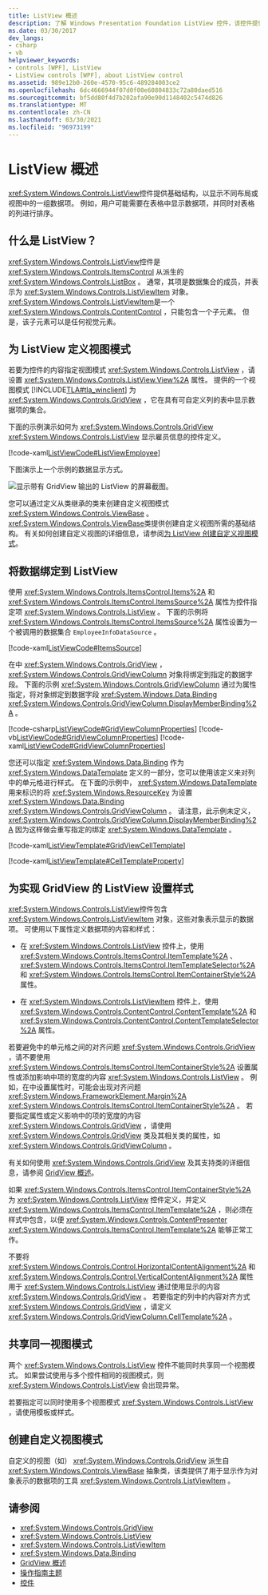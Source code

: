 ```yaml
---
title: ListView 概述
description: 了解 Windows Presentation Foundation ListView 控件，该控件提供基础结构以显示不同布局或视图中的数据项。
ms.date: 03/30/2017
dev_langs:
- csharp
- vb
helpviewer_keywords:
- controls [WPF], ListView
- ListView controls [WPF], about ListView control
ms.assetid: 989e12b0-260e-4570-95c6-489284003ce2
ms.openlocfilehash: 6dc4666944f07d0f00e60804833c72a80daed516
ms.sourcegitcommit: bf5dd80f4d7b202afa90e90d1148402c5474d826
ms.translationtype: MT
ms.contentlocale: zh-CN
ms.lasthandoff: 03/30/2021
ms.locfileid: "96973199"
---
```

# <a name="listview-overview"></a>ListView 概述
<xref:System.Windows.Controls.ListView>控件提供基础结构，以显示不同布局或视图中的一组数据项。 例如，用户可能需要在表格中显示数据项，并同时对表格的列进行排序。  

<a name="WhatisaListView"></a>
## <a name="what-is-a-listview"></a>什么是 ListView？  
 <xref:System.Windows.Controls.ListView>控件是 <xref:System.Windows.Controls.ItemsControl> 从派生的 <xref:System.Windows.Controls.ListBox> 。 通常，其项是数据集合的成员，并表示为 <xref:System.Windows.Controls.ListViewItem> 对象。 <xref:System.Windows.Controls.ListViewItem>是一个 <xref:System.Windows.Controls.ContentControl> ，只能包含一个子元素。 但是，该子元素可以是任何视觉元素。  
  
<a name="DefiningaListViewView"></a>
## <a name="defining-a-view-mode-for-a-listview"></a>为 ListView 定义视图模式  
 若要为控件的内容指定视图模式 <xref:System.Windows.Controls.ListView> ，请设置 <xref:System.Windows.Controls.ListView.View%2A> 属性。 提供的一个视图模式 [!INCLUDE[TLA#tla_winclient](../../../includes/tlasharptla-winclient-md.md)] 为 <xref:System.Windows.Controls.GridView> ，它在具有可自定义列的表中显示数据项的集合。  
  
 下面的示例演示如何为 <xref:System.Windows.Controls.GridView> <xref:System.Windows.Controls.ListView> 显示雇员信息的控件定义。  
  
 [!code-xaml[ListViewCode#ListViewEmployee](~/samples/snippets/csharp/VS_Snippets_Wpf/ListViewCode/CSharp/Window1.xaml#listviewemployee)]  
  
 下图演示上一个示例的数据显示方式。  
  
 ![显示带有 GridView 输出的 ListView 的屏幕截图。](./media/gridview-overview/listview-gridview-output.jpg)  
  
 您可以通过定义从类继承的类来创建自定义视图模式 <xref:System.Windows.Controls.ViewBase> 。 <xref:System.Windows.Controls.ViewBase>类提供创建自定义视图所需的基础结构。 有关如何创建自定义视图的详细信息，请参阅[为 ListView 创建自定义视图模式](how-to-create-a-custom-view-mode-for-a-listview.md)。  
  
<a name="BindingDatatoaListView"></a>
## <a name="binding-data-to-a-listview"></a>将数据绑定到 ListView  
 使用 <xref:System.Windows.Controls.ItemsControl.Items%2A> 和 <xref:System.Windows.Controls.ItemsControl.ItemsSource%2A> 属性为控件指定项 <xref:System.Windows.Controls.ListView> 。 下面的示例将 <xref:System.Windows.Controls.ItemsControl.ItemsSource%2A> 属性设置为一个被调用的数据集合 `EmployeeInfoDataSource` 。  
  
 [!code-xaml[ListViewCode#ItemsSource](~/samples/snippets/csharp/VS_Snippets_Wpf/ListViewCode/CSharp/Window1.xaml#itemssource)]  
  
 在中 <xref:System.Windows.Controls.GridView> ， <xref:System.Windows.Controls.GridViewColumn> 对象将绑定到指定的数据字段。 下面的示例 <xref:System.Windows.Controls.GridViewColumn> 通过为属性指定，将对象绑定到数据字段 <xref:System.Windows.Data.Binding> <xref:System.Windows.Controls.GridViewColumn.DisplayMemberBinding%2A> 。  
  
 [!code-csharp[ListViewCode#GridViewColumnProperties](~/samples/snippets/csharp/VS_Snippets_Wpf/ListViewCode/CSharp/Window1.xaml.cs#gridviewcolumnproperties)]
 [!code-vb[ListViewCode#GridViewColumnProperties](~/samples/snippets/visualbasic/VS_Snippets_Wpf/ListViewCode/visualbasic/window1.xaml.vb#gridviewcolumnproperties)]
 [!code-xaml[ListViewCode#GridViewColumnProperties](~/samples/snippets/csharp/VS_Snippets_Wpf/ListViewCode/CSharp/Window1.xaml#gridviewcolumnproperties)]  
  
 您还可以指定 <xref:System.Windows.Data.Binding> 作为 <xref:System.Windows.DataTemplate> 定义的一部分，您可以使用该定义来对列中的单元格进行样式。 在下面的示例中， <xref:System.Windows.DataTemplate> 用来标识的将 <xref:System.Windows.ResourceKey> 为设置 <xref:System.Windows.Data.Binding> <xref:System.Windows.Controls.GridViewColumn> 。 请注意，此示例未定义， <xref:System.Windows.Controls.GridViewColumn.DisplayMemberBinding%2A> 因为这样做会重写指定的绑定 <xref:System.Windows.DataTemplate> 。  
  
 [!code-xaml[ListViewTemplate#GridViewCellTemplate](~/samples/snippets/csharp/VS_Snippets_Wpf/ListViewTemplate/CS/window1.xaml#gridviewcelltemplate)]  
  
 [!code-xaml[ListViewTemplate#CellTemplateProperty](~/samples/snippets/csharp/VS_Snippets_Wpf/ListViewTemplate/CS/window1.xaml#celltemplateproperty)]  
  
<a name="StylingaListView"></a>
## <a name="styling-a-listview-that-implements-a-gridview"></a>为实现 GridView 的 ListView 设置样式  
 <xref:System.Windows.Controls.ListView>控件包含 <xref:System.Windows.Controls.ListViewItem> 对象，这些对象表示显示的数据项。 可使用以下属性定义数据项的内容和样式：  
  
- 在 <xref:System.Windows.Controls.ListView> 控件上，使用 <xref:System.Windows.Controls.ItemsControl.ItemTemplate%2A> 、 <xref:System.Windows.Controls.ItemsControl.ItemTemplateSelector%2A> 和 <xref:System.Windows.Controls.ItemsControl.ItemContainerStyle%2A> 属性。  
  
- 在 <xref:System.Windows.Controls.ListViewItem> 控件上，使用 <xref:System.Windows.Controls.ContentControl.ContentTemplate%2A> 和 <xref:System.Windows.Controls.ContentControl.ContentTemplateSelector%2A> 属性。  
  
 若要避免中的单元格之间的对齐问题 <xref:System.Windows.Controls.GridView> ，请不要使用 <xref:System.Windows.Controls.ItemsControl.ItemContainerStyle%2A> 设置属性或添加影响中项的宽度的内容 <xref:System.Windows.Controls.ListView> 。 例如，在中设置属性时，可能会出现对齐问题 <xref:System.Windows.FrameworkElement.Margin%2A> <xref:System.Windows.Controls.ItemsControl.ItemContainerStyle%2A> 。 若要指定属性或定义影响中的项的宽度的内容 <xref:System.Windows.Controls.GridView> ，请使用 <xref:System.Windows.Controls.GridView> 类及其相关类的属性，如 <xref:System.Windows.Controls.GridViewColumn> 。  
  
 有关如何使用 <xref:System.Windows.Controls.GridView> 及其支持类的详细信息，请参阅 [GridView 概述](gridview-overview.md)。  
  
 如果 <xref:System.Windows.Controls.ItemsControl.ItemContainerStyle%2A> 为 <xref:System.Windows.Controls.ListView> 控件定义，并定义 <xref:System.Windows.Controls.ItemsControl.ItemTemplate%2A> ，则必须在样式中包含，以便 <xref:System.Windows.Controls.ContentPresenter> <xref:System.Windows.Controls.ItemsControl.ItemTemplate%2A> 能够正常工作。  
  
 不要将 <xref:System.Windows.Controls.Control.HorizontalContentAlignment%2A> 和 <xref:System.Windows.Controls.Control.VerticalContentAlignment%2A> 属性用于 <xref:System.Windows.Controls.ListView> 通过使用显示的内容 <xref:System.Windows.Controls.GridView> 。 若要指定的列中的内容对齐方式 <xref:System.Windows.Controls.GridView> ，请定义 <xref:System.Windows.Controls.GridViewColumn.CellTemplate%2A> 。  
  
<a name="UsingtheSameViewMoreThanOnce"></a>
## <a name="sharing-the-same-view-mode"></a>共享同一视图模式  
 两个 <xref:System.Windows.Controls.ListView> 控件不能同时共享同一个视图模式。 如果尝试使用与多个控件相同的视图模式，则 <xref:System.Windows.Controls.ListView> 会出现异常。  
  
 若要指定可以同时使用多个视图模式 <xref:System.Windows.Controls.ListView> ，请使用模板或样式。
  
<a name="CreatingaCustomView"></a>
## <a name="creating-a-custom-view-mode"></a>创建自定义视图模式  
 自定义的视图（如） <xref:System.Windows.Controls.GridView> 派生自 <xref:System.Windows.Controls.ViewBase> 抽象类，该类提供了用于显示作为对象表示的数据项的工具 <xref:System.Windows.Controls.ListViewItem> 。
  
## <a name="see-also"></a>请参阅

- <xref:System.Windows.Controls.GridView>
- <xref:System.Windows.Controls.ListView>
- <xref:System.Windows.Controls.ListViewItem>
- <xref:System.Windows.Data.Binding>
- [GridView 概述](gridview-overview.md)
- [操作指南主题](listview-how-to-topics.md)
- [控件](../advanced/optimizing-performance-controls.md)
